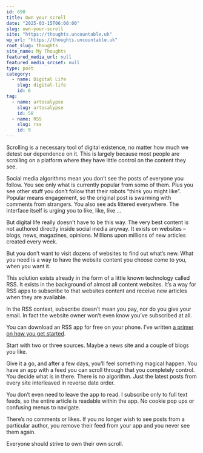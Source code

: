 ```yaml
---
id: 690
title: Own your scroll
date: "2025-03-15T06:00:00"
slug: own-your-scroll
site: "https://thoughts.uncountable.uk"
wp_url: "https://thoughts.uncountable.uk"
root_slug: thoughts
site_name: My Thoughts
featured_media_url: null
featured_media_srcset: null
type: post
category:
  - name: Digital Life
    slug: digital-life
    id: 6
tag:
  - name: artocalypse
    slug: artocalypse
    id: 58
  - name: RSS
    slug: rss
    id: 9
---
```



<p>Scrolling is a necessary tool of digital existence, no matter how much we detest our dependence on it.  This is largely because most people are scrolling on a platform where they have little control on the content they see. </p>



<p>Social media algorithms mean you don&#8217;t see the posts of everyone you follow. You see only what is currently popular from some of them.  Plus you see other stuff you don&#8217;t follow that their robots &#8220;think you might like&#8221;. Popular means engagement, so the original post is swarming with comments from strangers. You also see ads littered everywhere. The interface itself is urging you to like, like, like &#8230;</p>



<p>But digital life really doesn&#8217;t have to be this way. The very best content is not authored directly inside social media anyway. It exists on websites &#8211; blogs, news, magazines, opinions. Millions upon millions of new articles created every week.</p>



<p>But you don&#8217;t want to visit dozens of websites to find out what&#8217;s new.  What you need is a way to have the website content you choose come to you, when you want it.</p>



<p>This solution exists already in the form of a little known technology called RSS.  It exists in the background of almost all content websites. It&#8217;s a way for RSS apps to subscribe to that websites content and receive new articles when they are available.</p>



<p>In the RSS context, subscribe doesn&#8217;t mean you pay, nor do you give your email.  In fact the website owner won&#8217;t even know you&#8217;ve subscribed at all.</p>



<p>You can download an RSS app for free on your phone. I&#8217;ve written <a href="https://thoughts.uncountable.uk/getting-started-with-rss/" data-type="post" data-id="1174">a primer on how you get started</a>.</p>



<p>Start with two or three sources.  Maybe a news site and a couple of blogs you like.</p>



<p>Give it a go, and after a few days, you&#8217;ll feel something magical happen.  You have an app with a feed you can scroll through that you completely control.  You decide what is in there.  There is no algorithm.  Just the latest posts from every site interleaved in reverse date order.</p>



<p>You don&#8217;t even need to leave the app to read.  I subscribe only to full text feeds, so the entire article is readable within the app.  No cookie pop ups or confusing menus to navigate.</p>



<p>There&#8217;s no comments or likes.  If you no longer wish to see posts from a particular author, you remove their feed from your app and you never see them again.</p>



<p>Everyone should strive to own their own scroll.</p>
